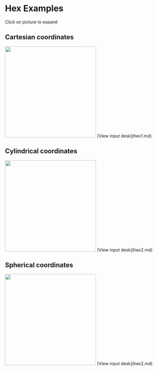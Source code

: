 Hex Examples                      
============                      

Click on picture to expand        

Cartesian coordinates           
---------------------           

<img height="300" width="300" src="https://lanl.github.io/LaGriT/assets/images/hex_xyz.jpg"> 
[View input desk](hex1.md)    

Cylindrical coordinates         
------------------------

<img height="300" width="300" src="https://lanl.github.io/LaGriT/assets/images/hex_rtz.jpg">
[View input desk](hex2.md)    

Spherical coordinates        
----------------------

<img height="300" width="300" src="https://lanl.github.io/LaGriT/assets/images/hex_rtp.jpg">
[View input desk](hex2.md)    

 
             
            

